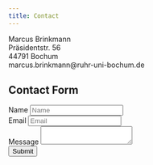 ```yaml
---
title: Contact
---
```

<div class="sans-serif">
Marcus Brinkmann<br/>
Präsidentstr. 56<br/>
44791 Bochum<br/>
<i class="mail outline icon"></i> marcus.brinkmann@ruhr-uni-bochum.de<br/>
</div>

## Contact Form

<form class="ui form" name="contact" netlify>
  <div class="field">
    <label>Name</label>
    <input type="text" name="name" placeholder="Name">
  </div>
  <div class="field">
    <label>Email</label>
    <input type="email" name="email" placeholder="Email">
  </div>
  <div class="field">
    <label>Message</label>
    <textarea name="message"></textarea>
  </div>
  <button class="ui button" type="submit">Submit</button>
</form>
